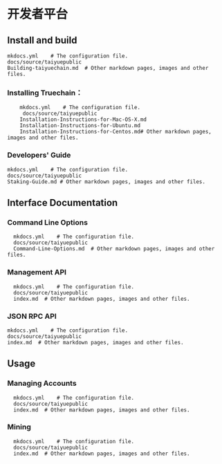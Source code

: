 
# 开发者平台
## Install and build
    mkdocs.yml    # The configuration file.
    docs/source/taiyuepublic
    Building-taiyuechain.md  # Other markdown pages, images and other files.
### Installing Truechain：
        mkdocs.yml    # The configuration file.
         docs/source/taiyuepublic
        Installation-Instructions-for-Mac-OS-X.md 
        Installation-Instructions-for-Ubuntu.md
        Installation-Instructions-for-Centos.md# Other markdown pages, images and other files.
### Developers' Guide
    mkdocs.yml    # The configuration file.
    docs/source/taiyuepublic
    Staking-Guide.md # Other markdown pages, images and other files.
## Interface Documentation
  ### Command Line Options
      mkdocs.yml    # The configuration file.
      docs/source/taiyuepublic
      Command-Line-Options.md  # Other markdown pages, images and other files.
  ### Management API
      mkdocs.yml    # The configuration file.
      docs/source/taiyuepublic
      index.md  # Other markdown pages, images and other files.
  ### JSON RPC API
    mkdocs.yml    # The configuration file.
    docs/source/taiyuepublic
    index.md  # Other markdown pages, images and other files.

## Usage
  ### Managing Accounts
      mkdocs.yml    # The configuration file.
      docs/source/taiyuepublic
      index.md  # Other markdown pages, images and other files.
  ### Mining
      mkdocs.yml    # The configuration file.
      docs/source/taiyuepublic
      index.md  # Other markdown pages, images and other files.